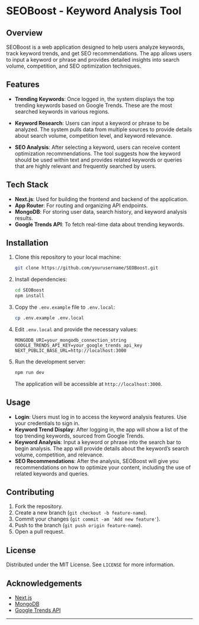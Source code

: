 # SEOBoost - Keyword Analysis Tool

## Overview

SEOBoost is a web application designed to help users analyze keywords, track keyword trends, and get SEO recommendations. The app allows users to input a keyword or phrase and provides detailed insights into search volume, competition, and SEO optimization techniques.

## Features

- **Trending Keywords**: Once logged in, the system displays the top trending keywords based on Google Trends. These are the most searched keywords in various regions.
  
- **Keyword Research**: Users can input a keyword or phrase to be analyzed. The system pulls data from multiple sources to provide details about search volume, competition level, and keyword relevance.

- **SEO Analysis**: After selecting a keyword, users can receive content optimization recommendations. The tool suggests how the keyword should be used within text and provides related keywords or queries that are highly relevant and frequently searched by users.

## Tech Stack

- **Next.js**: Used for building the frontend and backend of the application.
- **App Router**: For routing and organizing API endpoints.
- **MongoDB**: For storing user data, search history, and keyword analysis results.
- **Google Trends API**: To fetch real-time data about trending keywords.

## Installation

1. Clone this repository to your local machine:
   ```bash
   git clone https://github.com/yourusername/SEOBoost.git
   ```

2. Install dependencies:
   ```bash
   cd SEOBoost
   npm install
   ```

3. Copy the `.env.example` file to `.env.local`:
   ```bash
   cp .env.example .env.local
   ```

4. Edit `.env.local` and provide the necessary values:
   ```
   MONGODB_URI=your_mongodb_connection_string
   GOOGLE_TRENDS_API_KEY=your_google_trends_api_key
   NEXT_PUBLIC_BASE_URL=http://localhost:3000
   ```

5. Run the development server:
   ```bash
   npm run dev
   ```

   The application will be accessible at `http://localhost:3000`.

## Usage

- **Login**: Users must log in to access the keyword analysis features. Use your credentials to sign in.
- **Keyword Trend Display**: After logging in, the app will show a list of the top trending keywords, sourced from Google Trends.
- **Keyword Analysis**: Input a keyword or phrase into the search bar to begin analysis. The app will provide details about the keyword’s search volume, competition, and relevance.
- **SEO Recommendations**: After the analysis, SEOBoost will give you recommendations on how to optimize your content, including the use of related keywords and queries.

## Contributing

1. Fork the repository.
2. Create a new branch (`git checkout -b feature-name`).
3. Commit your changes (`git commit -am 'Add new feature'`).
4. Push to the branch (`git push origin feature-name`).
5. Open a pull request.

## License

Distributed under the MIT License. See `LICENSE` for more information.

## Acknowledgements

- [Next.js](https://nextjs.org/)
- [MongoDB](https://www.mongodb.com/)
- [Google Trends API](https://trends.google.com/trends/?geo=US)

---
